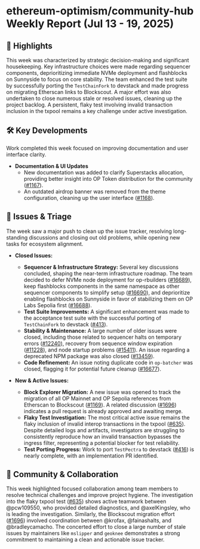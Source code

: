 # ethereum-optimism/community-hub Weekly Report (Jul 13 - 19, 2025)

## 🚀 Highlights
This week was characterized by strategic decision-making and significant housekeeping. Key infrastructure choices were made regarding sequencer components, deprioritizing immediate NVMe deployment and flashblocks on Sunnyside to focus on core stability. The team enhanced the test suite by successfully porting the `TestChainFork` to devstack and made progress on migrating Etherscan links to Blockscout. A major effort was also undertaken to close numerous stale or resolved issues, cleaning up the project backlog. A persistent, flaky test involving invalid transaction inclusion in the txpool remains a key challenge under active investigation.

## 🛠️ Key Developments
Work completed this week focused on improving documentation and user interface clarity.

*   **Documentation & UI Updates**
    *   New documentation was added to clarify Superstacks allocation, providing better insight into OP Token distribution for the community ([#1167](https://github.com/ethereum-optimism/community-hub/pull/1167)).
    *   An outdated airdrop banner was removed from the theme configuration, cleaning up the user interface ([#1168](https://github.com/ethereum-optimism/community-hub/pull/1168)).

## 🐛 Issues & Triage
The week saw a major push to clean up the issue tracker, resolving long-standing discussions and closing out old problems, while opening new tasks for ecosystem alignment.

*   **Closed Issues:**
    *   **Sequencer & Infrastructure Strategy:** Several key discussions concluded, shaping the near-term infrastructure roadmap. The team decided to defer NVMe node deployment for op-rbuilders ([#16689](https://github.com/ethereum-optimism/community-hub/issues/16689)), keep flashblocks components in the same namespace as other sequencer components to simplify setup ([#16690](https://github.com/ethereum-optimism/community-hub/issues/16690)), and deprioritize enabling flashblocks on Sunnyside in favor of stabilizing them on OP Labs Sepolia first ([#16688](https://github.com/ethereum-optimism/community-hub/issues/16688)).
    *   **Test Suite Improvements:** A significant enhancement was made to the acceptance test suite with the successful porting of `TestChainFork` to devstack ([#413](https://github.com/ethereum-optimism/community-hub/issues/413)).
    *   **Stability & Maintenance:** A large number of older issues were closed, including those related to sequencer halts on temporary errors ([#12240](https://github.com/ethereum-optimism/community-hub/issues/12240)), recovery from sequence window expiration ([#11228](https://github.com/ethereum-optimism/community-hub/issues/11228)), and node startup problems ([#15411](https://github.com/ethereum-optimism/community-hub/issues/15411)). An issue regarding a deprecated NPM package was also closed ([#13459](https://github.com/ethereum-optimism/community-hub/issues/13459)).
    *   **Code Refinement:** An issue noting duplicate code in `op-batcher` was closed, flagging it for potential future cleanup ([#16677](https://github.com/ethereum-optimism/community-hub/issues/16677)).

*   **New & Active Issues:**
    *   **Block Explorer Migration:** A new issue was opened to track the migration of all OP Mainnet and OP Sepolia references from Etherscan to Blockscout ([#1169](https://github.com/ethereum-optimism/community-hub/issues/1169)). A related discussion ([#1696](https://github.com/ethereum-optimism/community-hub/issues/1696)) indicates a pull request is already approved and awaiting merge.
    *   **Flaky Test Investigation:** The most critical active issue remains the flaky inclusion of invalid interop transactions in the txpool ([#635](https://github.com/ethereum-optimism/community-hub/issues/635)). Despite detailed logs and artifacts, investigators are struggling to consistently reproduce how an invalid transaction bypasses the ingress filter, representing a potential blocker for test reliability.
    *   **Test Porting Progress:** Work to port `TestPectra` to devstack ([#416](https://github.com/ethereum-optimism/community-hub/issues/416)) is nearly complete, with an implementation PR identified.

## 💬 Community & Collaboration
This week highlighted focused collaboration among team members to resolve technical challenges and improve project hygiene. The investigation into the flaky txpool test ([#635](https://github.com/ethereum-optimism/community-hub/issues/635)) shows active teamwork between @pcw109550, who provided detailed diagnostics, and @axelKingsley, who is leading the investigation. Similarly, the Blockscout migration effort ([#1696](https://github.com/ethereum-optimism/community-hub/issues/1696)) involved coordination between @krofax, @fainashalts, and @bradleycamacho. The concerted effort to close a large number of stale issues by maintainers like `mslipper` and `geoknee` demonstrates a strong commitment to maintaining a clean and actionable issue tracker.